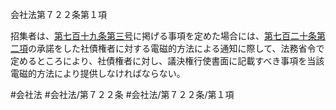 会社法第７２２条第１項

招集者は、[第七百十九条](会社法＿＿＿＿第７１９条)[第三号](会社法＿＿＿＿第７２２条第１項第３号)に掲げる事項を定めた場合には、[第七百二十条第二項](会社法＿＿＿＿第７２０条第２項)の承諾をした社債権者に対する電磁的方法による通知に際して、法務省令で定めるところにより、社債権者に対し、議決権行使書面に記載すべき事項を当該電磁的方法により提供しなければならない。

#会社法
#会社法/第７２２条
#会社法/第７２２条/第１項
